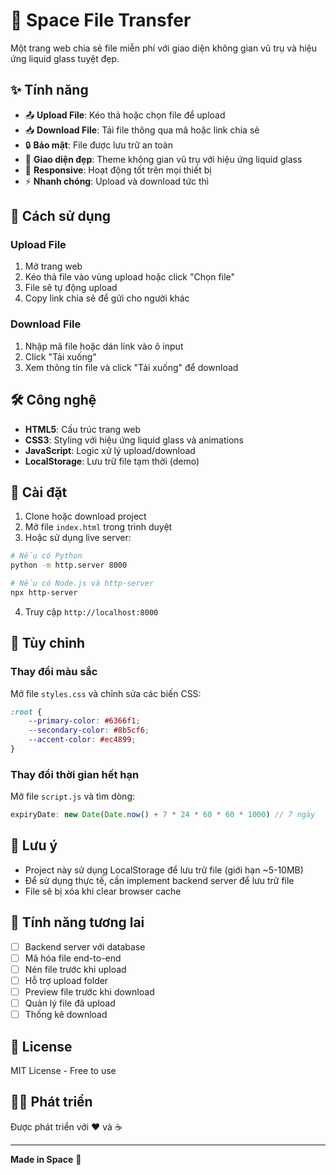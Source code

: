 # 🚀 Space File Transfer

Một trang web chia sẻ file miễn phí với giao diện không gian vũ trụ và hiệu ứng liquid glass tuyệt đẹp.

## ✨ Tính năng

- 📤 **Upload File**: Kéo thả hoặc chọn file để upload
- 📥 **Download File**: Tải file thông qua mã hoặc link chia sẻ
- 🔒 **Bảo mật**: File được lưu trữ an toàn
- 🎨 **Giao diện đẹp**: Theme không gian vũ trụ với hiệu ứng liquid glass
- 📱 **Responsive**: Hoạt động tốt trên mọi thiết bị
- ⚡ **Nhanh chóng**: Upload và download tức thì

## 🎯 Cách sử dụng

### Upload File

1. Mở trang web
2. Kéo thả file vào vùng upload hoặc click "Chọn file"
3. File sẽ tự động upload
4. Copy link chia sẻ để gửi cho người khác

### Download File

1. Nhập mã file hoặc dán link vào ô input
2. Click "Tải xuống"
3. Xem thông tin file và click "Tải xuống" để download

## 🛠️ Công nghệ

- **HTML5**: Cấu trúc trang web
- **CSS3**: Styling với hiệu ứng liquid glass và animations
- **JavaScript**: Logic xử lý upload/download
- **LocalStorage**: Lưu trữ file tạm thời (demo)

## 🚀 Cài đặt

1. Clone hoặc download project
2. Mở file `index.html` trong trình duyệt
3. Hoặc sử dụng live server:

```bash
# Nếu có Python
python -m http.server 8000

# Nếu có Node.js và http-server
npx http-server
```

4. Truy cập `http://localhost:8000`

## 🎨 Tùy chỉnh

### Thay đổi màu sắc

Mở file `styles.css` và chỉnh sửa các biến CSS:

```css
:root {
    --primary-color: #6366f1;
    --secondary-color: #8b5cf6;
    --accent-color: #ec4899;
}
```

### Thay đổi thời gian hết hạn

Mở file `script.js` và tìm dòng:

```javascript
expiryDate: new Date(Date.now() + 7 * 24 * 60 * 60 * 1000) // 7 ngày
```

## 📝 Lưu ý

- Project này sử dụng LocalStorage để lưu trữ file (giới hạn ~5-10MB)
- Để sử dụng thực tế, cần implement backend server để lưu trữ file
- File sẽ bị xóa khi clear browser cache

## 🔮 Tính năng tương lai

- [ ] Backend server với database
- [ ] Mã hóa file end-to-end
- [ ] Nén file trước khi upload
- [ ] Hỗ trợ upload folder
- [ ] Preview file trước khi download
- [ ] Quản lý file đã upload
- [ ] Thống kê download

## 📄 License

MIT License - Free to use

## 👨‍💻 Phát triển

Được phát triển với ❤️ và ☕

---

**Made in Space** 🌌

